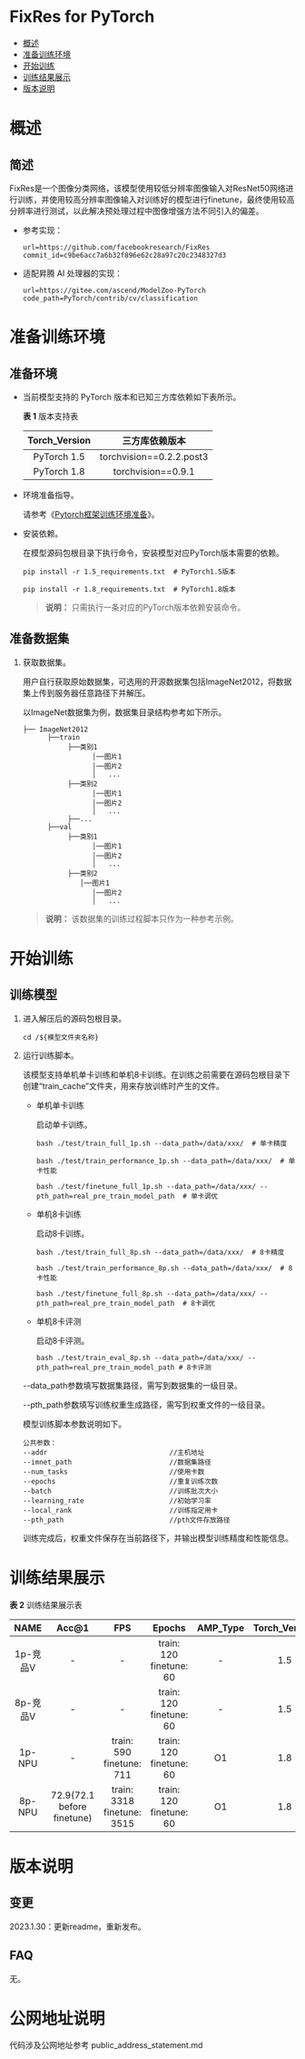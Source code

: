 # FixRes for PyTorch

-   [概述](#概述)
-   [准备训练环境](#准备训练环境)
-   [开始训练](#开始训练)
-   [训练结果展示](#训练结果展示)
-   [版本说明](#版本说明)

# 概述

## 简述

  FixRes是一个图像分类网络，该模型使用较低分辨率图像输入对ResNet50网络进行训练，并使用较高分辨率图像输入对训练好的模型进行finetune，最终使用较高分辨率进行测试，以此解决预处理过程中图像增强方法不同引入的偏差。
- 参考实现：
    ```
    url=https://github.com/facebookresearch/FixRes
    commit_id=c9be6acc7a6b32f896e62c28a97c20c2348327d3
    ```

- 适配昇腾 AI 处理器的实现：

    ```
    url=https://gitee.com/ascend/ModelZoo-PyTorch
    code_path=PyTorch/contrib/cv/classification
    ```

# 准备训练环境

## 准备环境

- 当前模型支持的 PyTorch 版本和已知三方库依赖如下表所示。

  **表 1**  版本支持表

  | Torch_Version      | 三方库依赖版本                                 |
  | :--------: | :----------------------------------------------------------: |
  | PyTorch 1.5 | torchvision==0.2.2.post3 |
  | PyTorch 1.8 | torchvision==0.9.1 |

- 环境准备指导。

  请参考《[Pytorch框架训练环境准备](https://www.hiascend.com/document/detail/zh/ModelZoo/pytorchframework/ptes)》。

- 安装依赖。

  在模型源码包根目录下执行命令，安装模型对应PyTorch版本需要的依赖。
  ```
  pip install -r 1.5_requirements.txt  # PyTorch1.5版本
  
  pip install -r 1.8_requirements.txt  # PyTorch1.8版本
  ```
  > **说明：** 
  >只需执行一条对应的PyTorch版本依赖安装命令。

## 准备数据集


1. 获取数据集。

   用户自行获取原始数据集，可选用的开源数据集包括ImageNet2012，将数据集上传到服务器任意路径下并解压。

   以ImageNet数据集为例，数据集目录结构参考如下所示。

   ```
   ├── ImageNet2012
         ├──train
              ├──类别1
                    │──图片1
                    │──图片2
                    │   ...       
              ├──类别2
                    │──图片1
                    │──图片2
                    │   ...   
              ├──...                     
         ├──val  
              ├──类别1
                    │──图片1
                    │──图片2
                    │   ...       
              ├──类别2
                 │──图片1
                    │──图片2
                    │   ...                
   ```
   > **说明：** 
   >该数据集的训练过程脚本只作为一种参考示例。


# 开始训练

## 训练模型

1. 进入解压后的源码包根目录。

   ```
   cd /${模型文件夹名称} 
   ```

2. 运行训练脚本。

   该模型支持单机单卡训练和单机8卡训练。在训练之前需要在源码包根目录下创建“train_cache”文件夹，用来存放训练时产生的文件。

   - 单机单卡训练
    
     启动单卡训练。

     ```
     bash ./test/train_full_1p.sh --data_path=/data/xxx/  # 单卡精度
     
     bash ./test/train_performance_1p.sh --data_path=/data/xxx/  # 单卡性能

     bash ./test/finetune_full_1p.sh --data_path=/data/xxx/ --pth_path=real_pre_train_model_path  # 单卡调优
     ```

   - 单机8卡训练

     启动8卡训练。

     ```
     bash ./test/train_full_8p.sh --data_path=/data/xxx/  # 8卡精度
     
     bash ./test/train_performance_8p.sh --data_path=/data/xxx/  # 8卡性能

     bash ./test/finetune_full_8p.sh --data_path=/data/xxx/ --pth_path=real_pre_train_model_path  # 8卡调优
     ```
   - 单机8卡评测

     启动8卡评测。

     ```
     bash ./test/train_eval_8p.sh --data_path=/data/xxx/ --pth_path=real_pre_train_model_path # 8卡评测
     ```

   --data_path参数填写数据集路径，需写到数据集的一级目录。
   
   --pth_path参数填写训练权重生成路径，需写到权重文件的一级目录。

   模型训练脚本参数说明如下。
   ```
   公共参数：
   --addr                              //主机地址
   --imnet_path                        //数据集路径
   --num_tasks                         //使用卡数 
   --epochs                            //重复训练次数
   --batch                             //训练批次大小
   --learning_rate                     //初始学习率
   --local_rank                        //训练指定用卡
   --pth_path                          //pth文件存放路径  
   ```
   训练完成后，权重文件保存在当前路径下，并输出模型训练精度和性能信息。

# 训练结果展示

**表 2**  训练结果展示表

|   NAME   | Acc@1 | FPS  | Epochs | AMP_Type | Torch_Version |
| :------: | :---: | :--: | :----: | :------: | :-----------: |
| 1p-竞品V |   -   | -  |  train: 120<br>finetune: 60  |    -     |      1.5      |
| 8p-竞品V | - | - | train: 120<br>finetune: 60 |    -     |      1.5      |
|  1p-NPU  |   -   | train: 590<br>finetune: 711  |  train: 120<br>finetune: 60  |    O1    |      1.8      |
|  8p-NPU  |  72.9(72.1 before finetune)  | train: 3318<br>finetune: 3515  |  train: 120<br>finetune: 60   |    O1    |      1.8      |


# 版本说明

## 变更

2023.1.30：更新readme，重新发布。


## FAQ

无。

# 公网地址说明

代码涉及公网地址参考 public_address_statement.md